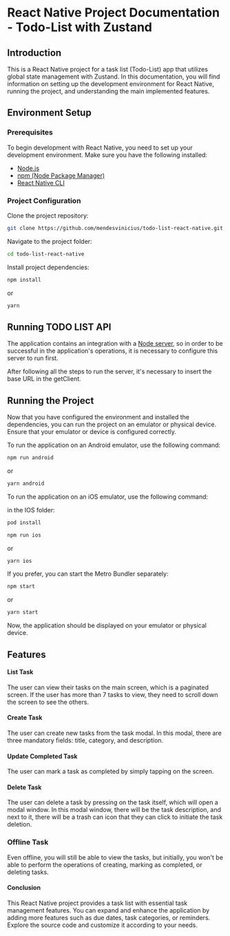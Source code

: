 # React Native Project Documentation - Todo-List with Zustand

## Introduction
This is a React Native project for a task list (Todo-List) app that utilizes global state management with Zustand. In this documentation, you will find information on setting up the development environment for React Native, running the project, and understanding the main implemented features.

## Environment Setup
### Prerequisites
To begin development with React Native, you need to set up your development environment. Make sure you have the following installed:

- [Node.js](https://nodejs.org/en)
- [npm (Node Package Manager)](https://www.npmjs.com/)
- [React Native CLI](https://reactnative.dev/docs/environment-setup)

### Project Configuration
Clone the project repository:

```bash
git clone https://github.com/mendesvinicius/todo-list-react-native.git
```

Navigate to the project folder:

```bash
cd todo-list-react-native
```

Install project dependencies:

```bash
npm install
```

or

```bash
yarn
```

## Running TODO LIST API
The application contains an integration with a [Node server](https://github.com/mendesvinicius/todo-list-api), so in order to be successful in the application's operations, it is necessary to configure this server to run first.

After following all the steps to run the server, it's necessary to insert the base URL in the getClient.

## Running the Project
Now that you have configured the environment and installed the dependencies, you can run the project on an emulator or physical device. Ensure that your emulator or device is configured correctly.

To run the application on an Android emulator, use the following command:

```bash
npm run android
```

or 

```bash
yarn android
```

To run the application on an iOS emulator, use the following command:


in the IOS folder:

```bash 
pod install
```

```bash
npm run ios
```
or
```bash
yarn ios
```

If you prefer, you can start the Metro Bundler separately:

```bash
npm start
```
or

```bash
yarn start
```

Now, the application should be displayed on your emulator or physical device.

## Features

#### List Task
The user can view their tasks on the main screen, which is a paginated screen. If the user has more than 7 tasks to view, they need to scroll down the screen to see the others.

#### Create Task
The user can create new tasks from the task modal. In this modal, there are three mandatory fields: title, category, and description.

#### Update Completed Task
The user can mark a task as completed by simply tapping on the screen.

#### Delete Task
The user can delete a task by pressing on the task itself, which will open a modal window. In this modal window, there will be the task description, and next to it, there will be a trash can icon that they can click to initiate the task deletion.

### Offline Task
Even offline, you will still be able to view the tasks, but initially, you won't be able to perform the operations of creating, marking as completed, or deleting tasks.

#### Conclusion
This React Native project provides a task list with essential task management features. You can expand and enhance the application by adding more features such as due dates, task categories, or reminders. Explore the source code and customize it according to your needs.
